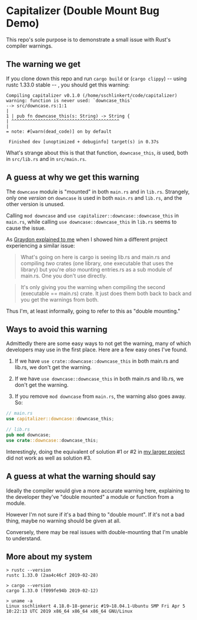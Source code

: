 # Capitalizer (Double Mount Bug Demo)

This repo's sole purpose is to demonstrate a small issue with Rust's compiler warnings. 

## The warning we get

If you clone down this repo and run `cargo build` or (`cargo clippy`) -- using rustc 1.33.0 stable -- , you should get this warning:

```text
Compiling capitalizer v0.1.0 (/home/sschlinkert/code/capitalizer)
warning: function is never used: `downcase_this`
--> src/downcase.rs:1:1
|
1 | pub fn downcase_this(s: String) -> String {
| ^^^^^^^^^^^^^^^^^^^^^^^^^^^^^^^^^^^^^^^^^
|
= note: #[warn(dead_code)] on by default

 Finished dev [unoptimized + debuginfo] target(s) in 0.37s
```

What's strange about this is that that function, `downcase_this`, _is_ used, both in `src/lib.rs` and in `src/main.rs`. 

## A guess at why we get this warning

The `downcase` module is "mounted" in both `main.rs` and in `lib.rs`. Strangely, only one _version_ on `downcase` is used in both `main.rs` and `lib.rs`, and the other version is unused.

Calling `mod downcase` and `use capitalizer::downcase::downcase_this` in `main.rs`, while calling `use downcase::downcase_this` in `lib.rs` seems to cause the issue. 

As [Graydon explained to me](https://octodon.social/@graydon/102069460491920758) when I showed him a different project experiencing a similar issue: 

> What's going on here is cargo is seeing lib.rs and main.rs and compiling _two_ crates (one library, one executable that uses the library) but you're _also_ mounting entries.rs as a sub module of main.rs. One you don't use directly.

> It's only giving you the warning when compiling the second (executable == main.rs) crate. It just does them both back to back and you get the warnings from both.

Thus I'm, at least informally, going to refer to this as "double mounting."

## Ways to avoid this warning

Admittedly there are some easy ways to not get the warning, many of which developers may use in the first place. Here are a few easy ones I've found.

1. If we have `use crate::downcase::downcase_this` in both main.rs and lib.rs, we don't get the warning.

2. If we have `use downcase::downcase_this` in both main.rs and lib.rs, we don't get the warning.

3. If you remove `mod downcase` from `main.rs`, the warning also goes away. So:

```rust
// main.rs
use capitalizer::downcase::downcase_this;
```

```rust
// lib.rs
pub mod downcase;
use crate::downcase::downcase_this;
```

Interestingly, doing the equivalent of solution #1 or #2 in [my larger project](https://github.com/sts10/medic/tree/reorg) did not work as well as solution #3.

## A guess at what the warning should say

Ideally the compiler would give a more accurate warning here, explaining to the developer they've "double mounted" a module or function from a module. 

However I'm not sure if it's a bad thing to "double mount". If it's not a bad thing, maybe no warning should be given at all. 

Conversely, there may be real issues with double-mounting that I'm unable to understand.

## More about my system

```text
> rustc --version
rustc 1.33.0 (2aa4c46cf 2019-02-28)

> cargo --version
cargo 1.33.0 (f099fe94b 2019-02-12)

> uname -a
Linux sschlinkert 4.18.0-18-generic #19~18.04.1-Ubuntu SMP Fri Apr 5 10:22:13 UTC 2019 x86_64 x86_64 x86_64 GNU/Linux
```
